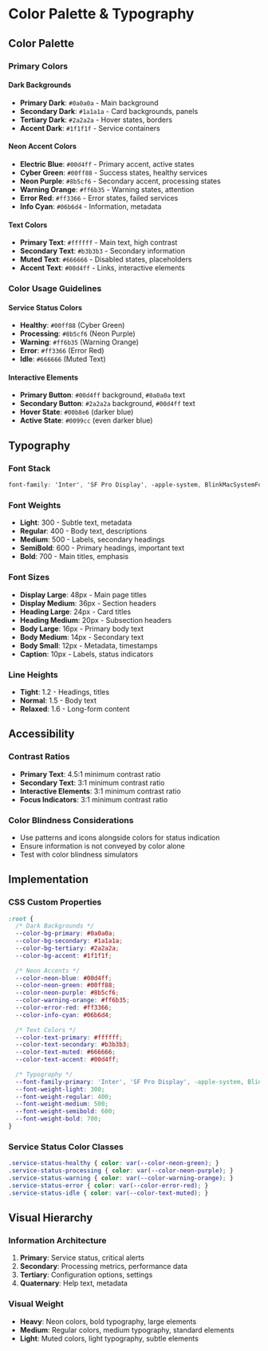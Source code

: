# Color Palette & Typography

## Color Palette

### Primary Colors

#### Dark Backgrounds
- **Primary Dark**: `#0a0a0a` - Main background
- **Secondary Dark**: `#1a1a1a` - Card backgrounds, panels
- **Tertiary Dark**: `#2a2a2a` - Hover states, borders
- **Accent Dark**: `#1f1f1f` - Service containers

#### Neon Accent Colors
- **Electric Blue**: `#00d4ff` - Primary accent, active states
- **Cyber Green**: `#00ff88` - Success states, healthy services
- **Neon Purple**: `#8b5cf6` - Secondary accent, processing states
- **Warning Orange**: `#ff6b35` - Warning states, attention
- **Error Red**: `#ff3366` - Error states, failed services
- **Info Cyan**: `#06b6d4` - Information, metadata

#### Text Colors
- **Primary Text**: `#ffffff` - Main text, high contrast
- **Secondary Text**: `#b3b3b3` - Secondary information
- **Muted Text**: `#666666` - Disabled states, placeholders
- **Accent Text**: `#00d4ff` - Links, interactive elements

### Color Usage Guidelines

#### Service Status Colors
- **Healthy**: `#00ff88` (Cyber Green)
- **Processing**: `#8b5cf6` (Neon Purple)
- **Warning**: `#ff6b35` (Warning Orange)
- **Error**: `#ff3366` (Error Red)
- **Idle**: `#666666` (Muted Text)

#### Interactive Elements
- **Primary Button**: `#00d4ff` background, `#0a0a0a` text
- **Secondary Button**: `#2a2a2a` background, `#00d4ff` text
- **Hover State**: `#00b8e6` (darker blue)
- **Active State**: `#0099cc` (even darker blue)

## Typography

### Font Stack
```css
font-family: 'Inter', 'SF Pro Display', -apple-system, BlinkMacSystemFont, 'Segoe UI', Roboto, sans-serif;
```

### Font Weights
- **Light**: 300 - Subtle text, metadata
- **Regular**: 400 - Body text, descriptions
- **Medium**: 500 - Labels, secondary headings
- **SemiBold**: 600 - Primary headings, important text
- **Bold**: 700 - Main titles, emphasis

### Font Sizes
- **Display Large**: 48px - Main page titles
- **Display Medium**: 36px - Section headers
- **Heading Large**: 24px - Card titles
- **Heading Medium**: 20px - Subsection headers
- **Body Large**: 16px - Primary body text
- **Body Medium**: 14px - Secondary text
- **Body Small**: 12px - Metadata, timestamps
- **Caption**: 10px - Labels, status indicators

### Line Heights
- **Tight**: 1.2 - Headings, titles
- **Normal**: 1.5 - Body text
- **Relaxed**: 1.6 - Long-form content

## Accessibility

### Contrast Ratios
- **Primary Text**: 4.5:1 minimum contrast ratio
- **Secondary Text**: 3:1 minimum contrast ratio
- **Interactive Elements**: 3:1 minimum contrast ratio
- **Focus Indicators**: 3:1 minimum contrast ratio

### Color Blindness Considerations
- Use patterns and icons alongside colors for status indication
- Ensure information is not conveyed by color alone
- Test with color blindness simulators

## Implementation

### CSS Custom Properties
```css
:root {
  /* Dark Backgrounds */
  --color-bg-primary: #0a0a0a;
  --color-bg-secondary: #1a1a1a;
  --color-bg-tertiary: #2a2a2a;
  --color-bg-accent: #1f1f1f;
  
  /* Neon Accents */
  --color-neon-blue: #00d4ff;
  --color-neon-green: #00ff88;
  --color-neon-purple: #8b5cf6;
  --color-warning-orange: #ff6b35;
  --color-error-red: #ff3366;
  --color-info-cyan: #06b6d4;
  
  /* Text Colors */
  --color-text-primary: #ffffff;
  --color-text-secondary: #b3b3b3;
  --color-text-muted: #666666;
  --color-text-accent: #00d4ff;
  
  /* Typography */
  --font-family-primary: 'Inter', 'SF Pro Display', -apple-system, BlinkMacSystemFont, 'Segoe UI', Roboto, sans-serif;
  --font-weight-light: 300;
  --font-weight-regular: 400;
  --font-weight-medium: 500;
  --font-weight-semibold: 600;
  --font-weight-bold: 700;
}
```

### Service Status Color Classes
```css
.service-status-healthy { color: var(--color-neon-green); }
.service-status-processing { color: var(--color-neon-purple); }
.service-status-warning { color: var(--color-warning-orange); }
.service-status-error { color: var(--color-error-red); }
.service-status-idle { color: var(--color-text-muted); }
```

## Visual Hierarchy

### Information Architecture
1. **Primary**: Service status, critical alerts
2. **Secondary**: Processing metrics, performance data
3. **Tertiary**: Configuration options, settings
4. **Quaternary**: Help text, metadata

### Visual Weight
- **Heavy**: Neon colors, bold typography, large elements
- **Medium**: Regular colors, medium typography, standard elements
- **Light**: Muted colors, light typography, subtle elements
